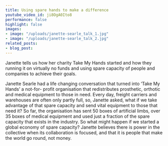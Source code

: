 ```yaml
---
title: Using spare hands to make a difference
youtube_video_id: ji8OgA0Ito8
performance: false
highlight: false
images:
- image: "/uploads/janette-searle_talk_1.jpg"
- image: "/uploads/janette-searle_talk_2.jpg"
related_posts:
- blog_post: 
---
```


Janette tells us how her charity Take My Hands started and how they running it on virtually no funds and using spare capacity of people and companies to achieve their goals.

Janette Searle had a life changing conversation that turned into ‘Take My Hands’ a not-for- profit organisation that redistributes prosthetic, orthotic and medical equipment to those in need. Every day, freight carriers and warehouses are often only partly full, so, Janette asked, what if we take advantage of that spare capacity and send vital equipment to those that need it? So far, the organisation has sent 50 boxes of artificial limbs, over 35 boxes of medical equipment and used just a fraction of the spare capacity that exists in the industry. So what might happen if we started a global economy of spare capacity? Janette believes there is power in the collective when its collaboration is focused, and that it is people that make the world go round, not money.
